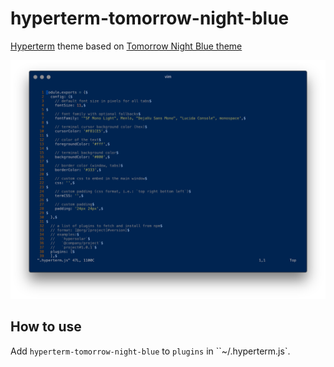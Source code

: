 hyperterm-tomorrow-night-blue
=============================

[Hyperterm] theme based on [Tomorrow Night Blue theme]

![Screenshot](screenshot.png)

How to use
----------

Add `hyperterm-tomorrow-night-blue` to `plugins` in ``~/.hyperterm.js`.

[Hyperterm]: https://hyperterm.org/
[Tomorrow Night Blue theme]: https://github.com/chriskempson/tomorrow-theme#tomorrow-night-blue
